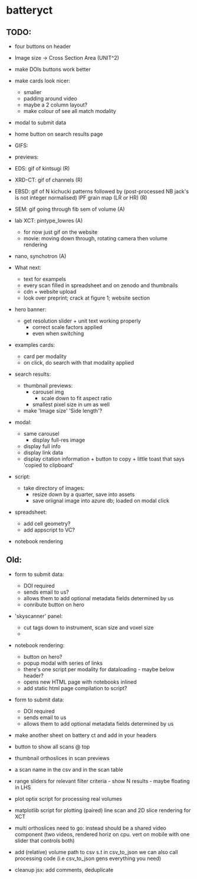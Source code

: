 # batteryct

## TODO:

- four buttons on header
- Image size -> Cross Section Area (UNIT^2)
- make DOIs buttons work better
- make cards look nicer:

  - smaller
  - padding around video
  - maybe a 2 column layout?
  - make colour of see all match modality

- modal to submit data
- home button on search results page

- GIFS:
- previews:
- EDS: gif of kintsugi (R)
- XRD-CT: gif of channels (R)
- EBSD: gif of N kichucki patterns followed by (post-processed NB jack's is not integer normalised) IPF grain map (LR or HR) (R)
- SEM: gif going through fib sem of volume (A)
- lab XCT: pintype_lowres (A)
  - for now just gif on the website
  - movie: moving down through, rotating camera then volume rendering
- nano, synchotron (A)

- What next:

  - text for exampels
  - every scan filled in spreadsheet and on zenodo and thumbnails
  - cdn + website upload
  - look over preprint; crack at figure 1; website section

- hero banner:
  - get resolution slider + unit text working properly
    - correct scale factors applied
    - even when switching
- examples cards:
  - card per modality
  - on click, do search with that modality applied
- search results:
  - thumbnail previews:
    - carousel img
      - scale down to fit aspect ratio
    - smallest pixel size in um as well
  - make 'Image size' 'Side length'?
- modal:
  - same carousel
    - display full-res image
  - display full info
  - display link data
  - display citation information + button to copy + little toast that says 'copied to clipboard'
- script:
  - take directory of images:
    - resize down by a quarter, save into assets
    - save oriignal image into azure db; loaded on modal click
- spreadsheet:
  - add cell geometry?
  - add appscript to VC?
- notebook rendering

## Old:

- form to submit data:
  - DOI required
  - sends email to us?
  - allows them to add optional metadata fields determined by us
  - conribute button on hero
- 'skyscanner' panel:
  - cut tags down to instrument, scan size and voxel size
  -
- notebook rendering:

  - button on hero?
  - popup modal with series of links
  - there's one script per modality for dataloading - maybe below header?
  - opens new HTML page with notebooks inlined
  - add static html page compilation to script?

- form to submit data:
  - DOI required
  - sends email to us
  - allows them to add optional metadata fields determined by us
- make another sheet on battery ct and add in your headers
- button to show all scans @ top
- thumbnail orthoslices in scan previews
- a scan name in the csv and in the scan table
- range sliders for relevant filter criteria - show N results - maybe floating in LHS
- plot optix script for processing real volumes
- matplotlib script for plotting (paired) line scan and 2D slice rendering for XCT
- multi orthoslices need to go: instead should be a shared video component (two videos, rendered horiz on cpu. vert on mobile with one slider that controls both)
- add (relative) volume path to csv s.t in csv_to_json we can also call processing code (i.e csv_to_json gens everything you need)
- cleanup jsx: add comments, deduplicate
